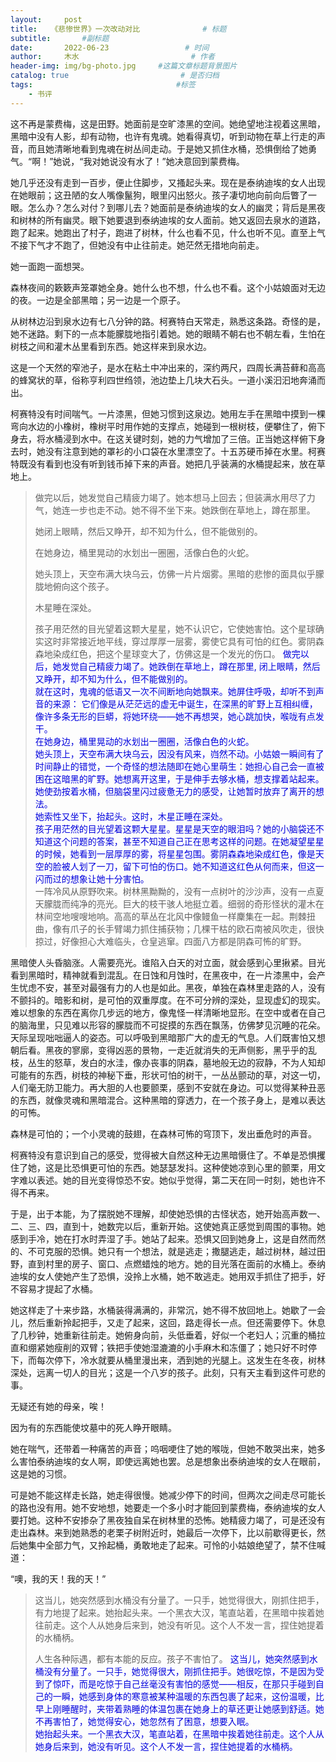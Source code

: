 ```yaml
---
layout:     post                       
title:   《悲惨世界》一次改动对比              # 标题
subtitle:       #副标题
date:       2022-06-23                 # 时间
author:     木水                         # 作者
header-img: img/bg-photo.jpg     #这篇文章标题背景图片
catalog: true                         # 是否归档
tags:                                #标签
    - 书评
---
```

这不再是蒙费梅，这是田野。她面前是空旷漆黑的空间。她绝望地注视着这黑暗，黑暗中没有人影，却有动物，也许有鬼魂。她看得真切，听到动物在草上行走的声音，而且她清晰地看到鬼魂在树丛间走动。于是她又抓住水桶，恐惧倒给了她勇气。“啊！”她说，“我对她说没有水了！”她决意回到蒙费梅。

她几乎还没有走到一百步，便止住脚步，又搔起头来。现在是泰纳迪埃的女人出现在她眼前；这丑陋的女人嘴像鬣狗，眼里闪出怒火。孩子凄切地向前向后瞥了一眼。怎么办？怎么对付？到哪儿去？她面前是泰纳迪埃的女人的幽灵；背后是黑夜和树林的所有幽灵。眼下她要退到泰纳迪埃的女人面前。她又返回去泉水的道路，跑了起来。她跑出了村子，跑进了树林，什么也看不见，什么也听不见。直至上气不接下气才不跑了，但她没有中止往前走。她茫然无措地向前走。

她一面跑一面想哭。

森林夜间的簌簌声笼罩她全身。她什么也不想，什么也不看。这个小姑娘面对无边的夜。一边是全部黑暗；另一边是一个原子。

从树林边沿到泉水边有七八分钟的路。柯赛特白天常走，熟悉这条路。奇怪的是，她不迷路。剩下的一点本能朦胧地指引着她。她的眼睛不朝右也不朝左看，生怕在树枝之间和灌木丛里看到东西。她这样来到泉水边。

这是一个天然的窄池子，是水在粘土中冲出来的，深约两尺，四周长满苔藓和高高的蜂窝状的草，俗称亨利四世绉领，池边垫上几块大石头。一道小溪汩汩地奔涌而出。

柯赛特没有时间喘气。一片漆黑，但她习惯到这泉边。她用左手在黑暗中摸到一棵弯向水边的小橡树，橡树平时用作她的支撑点，她碰到一根树枝，便攀住了，俯下身去，将水桶浸到水中。在这关键时刻，她的力气增加了三倍。正当她这样俯下身去时，她没有注意到她的罩衫的小口袋在水里漂空了。十五苏硬币掉在水里。柯赛特既没有看到也没有听到钱币掉下来的声音。她把几乎装满的水桶提起来，放在草地上。

>做完以后，她发觉自己精疲力竭了。她本想马上回去；但装满水用尽了力气，她连一步也走不动。她不得不坐下来。她跌倒在草地上，蹲在那里。
>
>她闭上眼睛，然后又睁开，却不知为什么，但不能做别的。
>
>在她身边，桶里晃动的水划出一圈圈，活像白色的火蛇。
>
>她头顶上，天空布满大块乌云，仿佛一片片烟雾。黑暗的悲惨的面具似乎朦胧地俯向这个孩子。
>
>木星睡在深处。
>
>孩子用茫然的目光望着这颗大星星，她不认识它，它使她害怕。这个星球确实这时非常接近地平线，穿过厚厚一层雾，雾使它具有可怕的红色。雾阴森森地染成红色，把这个星球变大了，仿佛这是一个发光的伤口。
<font color="#0000dd">做完以后，她发觉自己精疲力竭了。她跌倒在草地上，蹲在那里, 闭上眼睛，然后又睁开，却不知为什么，但不能做别的。</font><br /><font color="#0000dd">就在这时，鬼魂的低语又一次不间断地向她飘来。她屏住呼吸，却听不到声音的来源： 它们像是从茫茫远的虚无中诞生，在深黑的旷野上互相纠缠，像许多条无形的巨蟒，将她环绕——她不再想哭，她心跳加快，喉咙有点发干。</font><br /><font color="#0000dd">在她身边，桶里晃动的水划出一圈圈，活像白色的火蛇。</font><br /><font color="#0000dd">她头顶上，天空布满大块乌云，因没有风来，岿然不动。小姑娘一瞬间有了时间静止的错觉，一个奇怪的想法随即在她心里萌生：她担心自己会一直被困在这暗黑的旷野。她想离开这里，于是伸手去够水桶，想支撑着站起来。她使劲按着水桶，但脑袋里闪过疲惫无力的感受，让她暂时放弃了离开的想法。</font><br /><font color="#0000dd">她索性又坐下，抬起头。这时，木星正睡在深处。</font><br /><font color="#0000dd">孩子用茫然的目光望着这颗大星星。星星是天空的眼泪吗？她的小脑袋还不知道这个问题的答案，甚至不知道自己正在思考这样的问题。在她凝望星星的时候，她看到一层厚厚的雾，将星星包围。雾阴森森地染成红色，像是天空的脸被人划了一刀，留下可怕的伤口。她不知道这红色从何而来，但这一闪而过的想象让她十分害怕。</font><br />
一阵冷风从原野吹来。树林黑黝黝的，没有一点树叶的沙沙声，没有一点夏天朦胧而纯净的亮光。巨大的枝干骇人地挺立着。细弱的奇形怪状的灌木在林间空地嗖嗖地响。高高的草丛在北风中像鳗鱼一样麇集在一起。荆棘扭曲，像有爪子的长手臂竭力抓住捕获物；几棵干枯的欧石南被风吹走，很快掠过，好像担心大难临头，仓皇逃窜。四面八方都是阴森可怖的旷野。

黑暗使人头昏脑涨。人需要亮光。谁陷入白天的对立面，就会感到心里揪紧。目光看到黑暗时，精神就看到混乱。在日蚀和月蚀时，在黑夜中，在一片漆黑中，会产生忧虑不安，甚至对最强有力的人也是如此。黑夜，单独在森林里走路的人，没有不颤抖的。暗影和树，是可怕的双重厚度。在不可分辨的深处，显现虚幻的现实。难以想象的东西在离你几步远的地方，像鬼怪一样清晰地显形。在空中或者在自己的脑海里，只见难以形容的朦胧而不可捉摸的东西在飘荡，仿佛梦见沉睡的花朵。天际呈现咄咄逼人的姿态。可以呼吸到黑暗那广大的虚无的气息。人们既害怕又想朝后看。黑夜的寥廓，变得凶恶的景物，一走近就消失的无声侧影，黑乎乎的乱枝，丛生的怒草，发白的水洼，像办丧事的阴森，墓地般无边的寂静，不为人知却可能有的东西，树枝的神秘下垂，形状可怕的树干，一丛丛颤动的草，对这一切，人们毫无防卫能力。再大胆的人也要颤栗，感到不安就在身边。可以觉得某种丑恶的东西，就像灵魂和黑暗混合。这种黑暗的穿透力，在一个孩子身上，是难以表达的可怖。

森林是可怕的；一个小灵魂的鼓翅，在森林可怖的穹顶下，发出垂危时的声音。

柯赛特没有意识到自己的感受，觉得被大自然这种无边黑暗慑住了。不单是恐惧攫住了她，这是比恐惧更可怕的东西。她瑟瑟发抖。这种使她凉到心里的颤栗，用文字难以表述。她的目光变得惊恐不安。她似乎觉得，第二天在同一时刻，她也许不得不再来。

于是，出于本能，为了摆脱她不理解，却使她恐惧的古怪状态，她开始高声数一、二、三、四，直到十，她数完以后，重新开始。这使她真正感觉到周围的事物。她感到手冷，她在打水时弄湿了手。她站了起来。恐惧又回到她身上，这是自然而然的、不可克服的恐惧。她只有一个想法，就是逃走；撒腿逃走，越过树林，越过田野，直到村里的房子、窗口、点燃蜡烛的地方。她的目光落在面前的水桶上。泰纳迪埃的女人使她产生了恐惧，没拎上水桶，她不敢逃走。她用双手抓住了把手，好不容易才提起了水桶。

她这样走了十来步路，水桶装得满满的，非常沉，她不得不放回地上。她歇了一会儿，然后重新拎起把手，又走了起来，这回，路走得长一点。但还需要停下。休息了几秒钟，她重新往前走。她俯身向前，头低垂着，好似一个老妇人；沉重的桶拉直和绷紧她瘦削的双臂；铁把手使她湿漉漉的小手麻木和冻僵了；她只好不时停下，而每次停下，冷水就要从桶里漫出来，洒到她的光腿上。这发生在冬夜，树林深处，远离一切人的目光；这是一个八岁的孩子。此刻，只有天主看到这件可悲的事。

无疑还有她的母亲，唉！

因为有的东西能使坟墓中的死人睁开眼睛。

她在喘气，还带着一种痛苦的声音；呜咽哽住了她的喉咙，但她不敢哭出来，她多么害怕泰纳迪埃的女人啊，即使远离她也罢。总是想象出泰纳迪埃的女人在眼前，这是她的习惯。

可是她不能这样走长路，她走得很慢。她减少停下的时间，但两次之间走尽可能长的路也没有用。她不安地想，她要走一个多小时才能回到蒙费梅，泰纳迪埃的女人要打她。这种不安掺杂了黑夜独自呆在树林里的恐怖。她精疲力竭了，可是还没有走出森林。来到她熟悉的老栗子树附近时，她最后一次停下，比以前歇得更长，然后她集中全部力气，又拎起桶，勇敢地走了起来。可怜的小姑娘绝望了，禁不住喊道：

“噢，我的天！我的天！”

>这当儿，她突然感到水桶没有分量了。一只手，她觉得很大，刚抓住把手，有力地提了起来。她抬起头来。一个黑衣大汉，笔直站着，在黑暗中挨着她往前走。这个人从她身后来到，她没有听见。这个人不发一言，捏住她提着的水桶柄。
>
>人生各种际遇，都有本能的反应。孩子不害怕了。
<font color="#0000dd">这当儿，她突然感到水桶没有分量了。一只手，她觉得很大，刚抓住把手。她很吃惊，不是因为受到了惊吓，而是吃惊于自己丝毫没有害怕的感觉——相反，在那只手碰到自己的一瞬，她感到身体的寒意被某种温暖的东西包裹了起来，这份温暖，比早上刚睡醒时，夹带着熟睡的体温包裹在她身上的草还更让她感到舒适。她不再害怕了，她觉得安心，她忽然有了困意，想要入眠。</font><br /><font color="#0000dd">她抬起头来。一个黑衣大汉，笔直站着，在黑暗中挨着她往前走。这个人从她身后来到，她没有听见。这个人不发一言，捏住她提着的水桶柄。</font><br />
